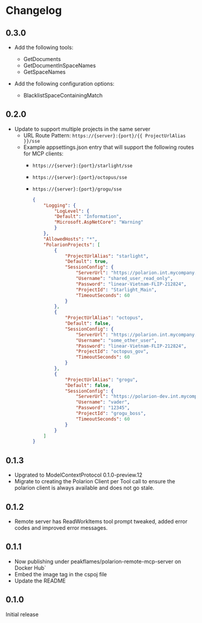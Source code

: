 # Changelog

## 0.3.0

- Add the following tools:
  - GetDocuments
  - GetDocumentInSpaceNames
  - GetSpaceNames

- Add the following configuration options:
  - BlacklistSpaceContainingMatch

## 0.2.0

- Update to support multiple projects in the same server
  - URL Route Pattern: `https://{server}:{port}/{{ ProjectUrlAlias }}/sse`
  - Example appsettings.json entry that will support the following routes for MCP clients:
    - `https://{server}:{port}/starlight/sse`
    - `https://{server}:{port}/octopus/sse`
    - `https://{server}:{port}/grogu/sse`

        ```json
        {
            "Logging": {
                "LogLevel": {
                "Default": "Information",
                "Microsoft.AspNetCore": "Warning"
                }
            },
            "AllowedHosts": "*",
            "PolarionProjects": [
                {
                    "ProjectUrlAlias": "starlight", 
                    "Default": true,
                    "SessionConfig": { 
                        "ServerUrl": "https://polarion.int.mycompany.com/",
                        "Username": "shared_user_read_only",
                        "Password": "linear-Vietnam-FLIP-212824", 
                        "ProjectId": "Starlight_Main", 
                        "TimeoutSeconds": 60
                    }
                },
                {
                    "ProjectUrlAlias": "octopus", 
                    "Default": false,
                    "SessionConfig": { 
                        "ServerUrl": "https://polarion.int.mycompany.com/",
                        "Username": "some_other_user",
                        "Password": "linear-Vietnam-FLIP-212824", 
                        "ProjectId": "octopus_gov", 
                        "TimeoutSeconds": 60
                    }
                },
                {
                    "ProjectUrlAlias": "grogu", 
                    "Default": false,
                    "SessionConfig": { 
                        "ServerUrl": "https://polarion-dev.int.mycompany.com/",
                        "Username": "vader",
                        "Password": "12345", 
                        "ProjectId": "grogu_boss", 
                        "TimeoutSeconds": 60
                    }
                }
            ]
        }
        ```

## 0.1.3

- Upgrated to ModelContextProtocol 0.1.0-preview.12
- Migrate to creating the Polarion Client per Tool call to ensure the polarion client is always available and does not go stale.

## 0.1.2

- Remote server has ReadWorkItems tool prompt tweaked, added error codes and improved error messages.

## 0.1.1

- Now publishing under peakflames/polarion-remote-mcp-server on Docker Hub`
- Embed the image tag in the cspoj file
- Update the README

## 0.1.0

Initial release
